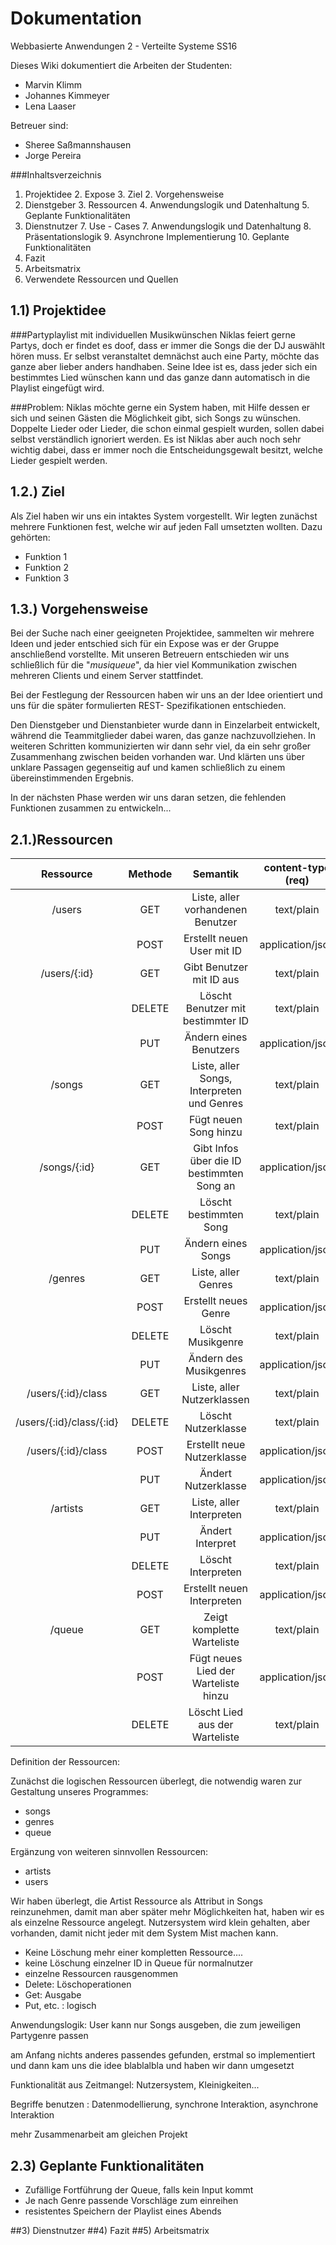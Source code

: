 # Dokumentation

Webbasierte Anwendungen 2 - Verteilte Systeme SS16

Dieses Wiki dokumentiert die Arbeiten der Studenten:

* Marvin Klimm
* Johannes Kimmeyer
* Lena Laaser

Betreuer sind:

* Sheree Saßmannshausen
* Jorge Pereira


###Inhaltsverzeichnis
1. Projektidee
	2. Expose
	3. Ziel 
	2. Vorgehensweise
2. Dienstgeber
	3. Ressourcen
	4. Anwendungslogik und Datenhaltung
	5. Geplante Funktionalitäten
6. Dienstnutzer
	7. Use - Cases 
	7. Anwendungslogik und Datenhaltung
	8. Präsentationslogik
	9. Asynchrone Implementierung
	10. Geplante Funktionalitäten
11. Fazit
12. Arbeitsmatrix
13. Verwendete Ressourcen und Quellen


## 1.1) Projektidee

###Partyplaylist mit individuellen Musikwünschen
Niklas feiert gerne Partys, doch er findet es doof, dass er immer die Songs die der DJ auswählt hören muss. Er selbst veranstaltet demnächst auch eine Party, möchte das ganze aber lieber anders handhaben. Seine Idee ist es, dass jeder sich ein bestimmtes Lied wünschen kann und das ganze dann automatisch in die Playlist eingefügt wird.

###Problem:
Niklas möchte gerne ein System haben, mit Hilfe dessen er sich und seinen Gästen die Möglichkeit gibt, sich Songs zu wünschen. Doppelte Lieder oder Lieder, die schon einmal gespielt wurden, sollen dabei selbst verständlich ignoriert werden. Es ist Niklas aber auch noch sehr wichtig dabei, dass er immer noch die Entscheidungsgewalt besitzt, welche Lieder gespielt werden.
 
## 1.2.) Ziel
Als Ziel haben wir uns ein intaktes System vorgestellt. Wir legten zunächst mehrere Funktionen fest, welche wir auf jeden Fall umsetzten wollten. Dazu gehörten:

* Funktion 1
* Funktion 2
* Funktion 3

## 1.3.) Vorgehensweise
Bei der Suche nach einer geeigneten Projektidee, sammelten wir mehrere Ideen und jeder entschied sich für ein Expose was er der Gruppe anschließend vorstellte. Mit unseren Betreuern entschieden wir uns schließlich für die "*musiqueue*", da hier viel Kommunikation zwischen mehreren Clients und einem Server stattfindet. 

Bei der Festlegung der Ressourcen haben wir uns an der Idee orientiert und uns für die später formulierten REST- Spezifikationen entschieden.

Den Dienstgeber und Dienstanbieter wurde dann in Einzelarbeit entwickelt, während die Teammitglieder dabei waren, das ganze nachzuvollziehen. In weiteren Schritten kommunizierten wir dann sehr viel, da ein sehr großer Zusammenhang zwischen beiden vorhanden war. Und klärten uns über unklare Passagen gegenseitig auf und kamen schließlich zu einem übereinstimmenden Ergebnis.

In der nächsten Phase werden wir uns daran setzen, die fehlenden Funktionen zusammen zu entwickeln... 

## 2.1.)Ressourcen 

|        Ressource        | Methode |                  Semantik                  | content-type (req) | content-type (res) |
|:-----------------------:|:-------:|:------------------------------------------:|:------------------:|:------------------:|
|          /users         |   GET   |      Liste, aller vorhandenen Benutzer     |     text/plain     |  application/json  |
|                         |   POST  |         Erstellt neuen User mit ID         |  application/json  |  application/json  |
|       /users/{:id}      |   GET   |          Gibt Benutzer mit ID aus          |     text/plain     |  application/json  |
|                         |  DELETE |      Löscht Benutzer mit bestimmter ID     |     text/plain     |     text/plain     |
|                         |   PUT   |           Ändern eines Benutzers           |  application/json  |  application/json  |
|          /songs         |   GET   | Liste, aller Songs, Interpreten und Genres |     text/plain     |  application/json  |
|                         |   POST  |            Fügt neuen Song hinzu           |     text/plain     |  application/json  |
|       /songs/{:id}      |   GET   |  Gibt Infos über die ID bestimmten Song an |  application/json  |  application/json  |
|                         |  DELETE |           Löscht bestimmten Song           |     text/plain     |     text/plain     |
|                         |   PUT   |             Ändern eines Songs             |  application/json  |  application/json  |
|          /genres        |   GET   |             Liste, aller Genres            |     text/plain     |  application/json  |
|                         |   POST  |            Erstellt neues Genre            |  application/json  |  application/json  |
|                         |  DELETE |              Löscht Musikgenre             |     text/plain     |     text/plain     |
|                         |   PUT   |           Ändern des Musikgenres           |  application/json  |  application/json  |
|    /users/{:id}/class    |   GET   |         Liste, aller Nutzerklassen         |     text/plain     |  application/json  |
| /users/{:id}/class/{:id} |  DELETE |             Löscht Nutzerklasse            |     text/plain     |     text/plain     |
| /users/{:id}/class                        |   POST  |         Erstellt neue Nutzerklasse         |  application/json  |  application/json  |
|                         |   PUT   |             Ändert Nutzerklasse            |  application/json  |  application/json  |
|         /artists        |   GET   |          Liste, aller Interpreten          |     text/plain     |  application/json  |
|                         |   PUT   |              Ändert Interpret              |  application/json  |  application/json  |
|                         |  DELETE |             Löscht Interpreten             |     text/plain     |     text/plain     |
|                         |   POST  |         Erstellt neuen Interpreten         |  application/json  |  application/json  |
|          /queue         |   GET   |         Zeigt komplette Warteliste         |     text/plain     |  application/json  |
|                         |   POST  |    Fügt neues Lied der Warteliste hinzu    |  application/json  |  application/json  |
|                         |  DELETE |       Löscht Lied aus der Warteliste       |     text/plain     |     text/plain     |



Definition der Ressourcen:

Zunächst die logischen Ressourcen überlegt, die notwendig waren zur Gestaltung unseres Programmes:

* songs
* genres
* queue

Ergänzung von weiteren sinnvollen Ressourcen:

* artists
* users

Wir haben überlegt, die Artist Ressource als Attribut in Songs reinzunehmen, damit man aber später mehr Möglichkeiten hat, haben wir es als einzelne Ressource angelegt. Nutzersystem wird klein gehalten, aber vorhanden, damit nicht jeder mit dem System Mist machen kann. 

* Keine Löschung mehr einer kompletten Ressource....
* keine Löschung einzelner ID in Queue für normalnutzer
* einzelne Ressourcen rausgenommen
* Delete: Löschoperationen
* Get: Ausgabe
* Put, etc. : logisch

Anwendungslogik: 
User kann nur Songs ausgeben, die zum jeweiligen Partygenre passen

am Anfang nichts anderes passendes gefunden, erstmal so implementiert und dann kam uns die idee blablalbla und haben wir dann umgesetzt

Funktionalität aus Zeitmangel: Nutzersystem, Kleinigkeiten...


Begriffe benutzen : Datenmodellierung, synchrone Interaktion, asynchrone Interaktion

mehr Zusammenarbeit am gleichen Projekt

## 2.3) Geplante Funktionalitäten  
* Zufällige Fortführung der Queue, falls kein Input kommt
* Je nach Genre passende Vorschläge zum einreihen
* resistentes Speichern der Playlist eines Abends

##3) Dienstnutzer
##4) Fazit 
##5) Arbeitsmatrix